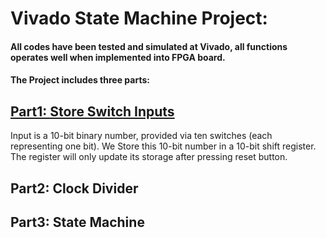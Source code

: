 # Vivado State Machine Project:
#### All codes have been tested and simulated at Vivado, all functions operates well when implemented into FPGA board. 

#### The Project includes three parts:

## [Part1: Store Switch Inputs ](https://github.com/ChingSsuyuan/Vivado_State_Machine_Project/tree/b22e3189d2a9c86b28a2b5034b8b4f27e8412d79/Store%20Inputs%20Codes)
Input is a 10-bit binary number, provided via ten switches (each representing one bit). We Store this 10-bit number in a 10-bit shift register.
The register will only update its storage after pressing reset button.

## Part2: Clock Divider

## Part3: State Machine
